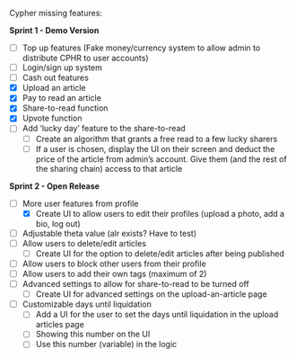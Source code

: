Cypher missing features:

**Sprint 1 - Demo Version**

- [ ]  Top up features (Fake money/currency system to allow admin to distribute CPHR to user accounts)
- [ ]  Login/sign up system
- [ ]  Cash out features
- [x]  Upload an article
- [x]  Pay to read an article
- [x]  Share-to-read function
- [x]  Upvote function
- [ ]  Add ‘lucky day’ feature to the share-to-read
    - [ ]  Create an algorithm that grants a free read to a few lucky sharers
    - [ ]  If a user is chosen, display the UI on their screen and deduct the price of the article from admin’s account. Give them (and the rest of the sharing chain) access to that article

**Sprint 2 - Open Release**

- [ ]  More user features from profile
    - [x]  Create UI to allow users to edit their profiles (upload a photo, add a bio, log out)
- [ ]  Adjustable theta value (alr exists? Have to test)
- [ ]  Allow users to delete/edit articles
    - [ ]  Create UI for the option to delete/edit articles after being published

- [ ]  Allow users to block other users from their profile
- [ ]  Allow users to add their own tags (maximum of 2)
- [ ]  Advanced settings to allow for share-to-read to be turned off
    - [ ]  Create UI for advanced settings on the upload-an-article page
- [ ]  Customizable days until liquidation
    - [ ]  Add a UI for the user to set the days until liquidation in the upload articles page
    - [ ]  Showing this number on the UI
    - [ ]  Use this number (variable) in the logic
